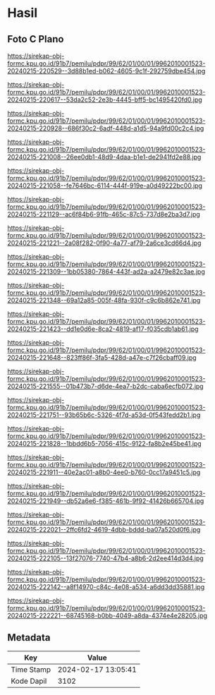 # Hasil

## Foto C Plano

https://sirekap-obj-formc.kpu.go.id/91b7/pemilu/pdpr/99/62/01/00/01/9962010001523-20240215-220529--3d88b1ed-b062-4605-9c1f-292759dbe454.jpg

https://sirekap-obj-formc.kpu.go.id/91b7/pemilu/pdpr/99/62/01/00/01/9962010001523-20240215-220617--53da2c52-2e3b-4445-bff5-bc1495420fd0.jpg

https://sirekap-obj-formc.kpu.go.id/91b7/pemilu/pdpr/99/62/01/00/01/9962010001523-20240215-220928--686f30c2-6adf-448d-a1d5-94a9fd00c2c4.jpg

https://sirekap-obj-formc.kpu.go.id/91b7/pemilu/pdpr/99/62/01/00/01/9962010001523-20240215-221008--26ee0db1-48d9-4daa-b1e1-de2941fd2e88.jpg

https://sirekap-obj-formc.kpu.go.id/91b7/pemilu/pdpr/99/62/01/00/01/9962010001523-20240215-221058--fe7646bc-6114-444f-919e-a0d49222bc00.jpg

https://sirekap-obj-formc.kpu.go.id/91b7/pemilu/pdpr/99/62/01/00/01/9962010001523-20240215-221129--ac6f84b6-91fb-465c-87c5-737d8e2ba3d7.jpg

https://sirekap-obj-formc.kpu.go.id/91b7/pemilu/pdpr/99/62/01/00/01/9962010001523-20240215-221221--2a08f282-0f90-4a77-af79-2a6ce3cd66d4.jpg

https://sirekap-obj-formc.kpu.go.id/91b7/pemilu/pdpr/99/62/01/00/01/9962010001523-20240215-221309--1bb05380-7864-443f-ad2a-a2479e82c3ae.jpg

https://sirekap-obj-formc.kpu.go.id/91b7/pemilu/pdpr/99/62/01/00/01/9962010001523-20240215-221348--69a12a85-005f-48fa-930f-c9c6b862e741.jpg

https://sirekap-obj-formc.kpu.go.id/91b7/pemilu/pdpr/99/62/01/00/01/9962010001523-20240215-221423--dd1e0d6e-8ca2-4819-af17-f035cdb1ab61.jpg

https://sirekap-obj-formc.kpu.go.id/91b7/pemilu/pdpr/99/62/01/00/01/9962010001523-20240215-221648--823ff86f-3fa5-428d-a47e-c7f26cbaff09.jpg

https://sirekap-obj-formc.kpu.go.id/91b7/pemilu/pdpr/99/62/01/00/01/9962010001523-20240215-221555--01b473b7-d6de-4ea7-b2dc-caba6ecfb072.jpg

https://sirekap-obj-formc.kpu.go.id/91b7/pemilu/pdpr/99/62/01/00/01/9962010001523-20240215-221751--93b65b6c-5326-4f7d-a53d-0f543fedd2b1.jpg

https://sirekap-obj-formc.kpu.go.id/91b7/pemilu/pdpr/99/62/01/00/01/9962010001523-20240215-221828--1bbdd6b5-7056-415c-9122-fa8b2e45be41.jpg

https://sirekap-obj-formc.kpu.go.id/91b7/pemilu/pdpr/99/62/01/00/01/9962010001523-20240215-221911--40e2ac01-a8b0-4ee0-b760-0cc17a9451c5.jpg

https://sirekap-obj-formc.kpu.go.id/91b7/pemilu/pdpr/99/62/01/00/01/9962010001523-20240215-221949--db52a6e6-f385-461b-9f92-41426b665704.jpg

https://sirekap-obj-formc.kpu.go.id/91b7/pemilu/pdpr/99/62/01/00/01/9962010001523-20240215-222021--2ffc6fd2-4619-4dbb-bddd-ba07a520d0f6.jpg

https://sirekap-obj-formc.kpu.go.id/91b7/pemilu/pdpr/99/62/01/00/01/9962010001523-20240215-222105--13f27076-7740-47b4-a8b6-2d2ee414d3d4.jpg

https://sirekap-obj-formc.kpu.go.id/91b7/pemilu/pdpr/99/62/01/00/01/9962010001523-20240215-222142--a8f14970-c84c-4e08-a534-a6dd3dd35881.jpg

https://sirekap-obj-formc.kpu.go.id/91b7/pemilu/pdpr/99/62/01/00/01/9962010001523-20240215-222221--68745168-b0bb-4049-a8da-4374e4e28205.jpg


## Metadata

| Key        | Value               |
| ---------- | ------------------- |
| Time Stamp | 2024-02-17 13:05:41 |
| Kode Dapil | 3102                |



